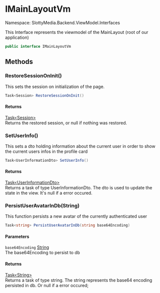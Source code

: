 # IMainLayoutVm

Namespace: SlottyMedia.Backend.ViewModel.Interfaces

This Interface represents the viewmodel of the MainLayout (root of our application)

```csharp
public interface IMainLayoutVm
```

## Methods

### **RestoreSessionOnInit()**

This sets the session on initialization of the page.

```csharp
Task<Session> RestoreSessionOnInit()
```

#### Returns

[Task&lt;Session&gt;](https://docs.microsoft.com/en-us/dotnet/api/system.threading.tasks.task-1)<br>
Returns the restored session, or null if nothing was restored.

### **SetUserInfo()**

This sets a dto holding information about the current user in order to show the current users infos in the profile
 card

```csharp
Task<UserInformationDto> SetUserInfo()
```

#### Returns

[Task&lt;UserInformationDto&gt;](https://docs.microsoft.com/en-us/dotnet/api/system.threading.tasks.task-1)<br>
Returns a task of type UserInformationDto. The dto is used to update the state in the view. It's null if a error
 occured.

### **PersistUserAvatarInDb(String)**

This function persists a new avatar of the currently authenticated user

```csharp
Task<string> PersistUserAvatarInDb(string base64Encoding)
```

#### Parameters

`base64Encoding` [String](https://docs.microsoft.com/en-us/dotnet/api/system.string)<br>
The base64Encoding to persist to db

#### Returns

[Task&lt;String&gt;](https://docs.microsoft.com/en-us/dotnet/api/system.threading.tasks.task-1)<br>
Returns a task of type string. The string represents the base64 encoding persisted in db. Or null if a error
 occured;
